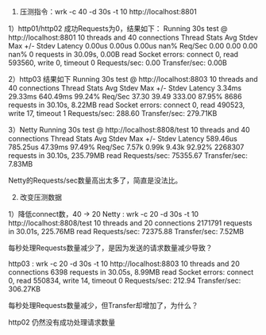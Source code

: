 

1. 压测指令：wrk -c 40 -d 30s -t 10 http://localhost:8801

1）http01/http02 成功Requests为0，结果如下：
Running 30s test @ http://localhost:8801
  10 threads and 40 connections
  Thread Stats   Avg      Stdev     Max   +/- Stdev
    Latency     0.00us    0.00us   0.00us     nan%
    Req/Sec     0.00      0.00     0.00       nan%
  0 requests in 30.09s, 0.00B read
  Socket errors: connect 0, read 593560, write 0, timeout 0
Requests/sec:      0.00
Transfer/sec:       0.00B


2）http03 结果如下
Running 30s test @ http://localhost:8803
  10 threads and 40 connections
  Thread Stats   Avg      Stdev     Max   +/- Stdev
    Latency     3.34ms   29.33ms 640.49ms   99.24%
    Req/Sec    37.30     39.49   333.00     87.95%
  8686 requests in 30.10s, 8.22MB read
  Socket errors: connect 0, read 490523, write 17, timeout 1
Requests/sec:    288.60
Transfer/sec:    279.71KB


3）Netty
Running 30s test @ http://localhost:8808/test
  10 threads and 40 connections
  Thread Stats   Avg      Stdev     Max   +/- Stdev
    Latency   589.46us  785.25us  47.39ms   97.49%
    Req/Sec     7.57k     0.99k    9.43k    92.92%
  2268307 requests in 30.10s, 235.79MB read
Requests/sec:  75355.67
Transfer/sec:  7.83MB

Netty的Requests/sec数量高出太多了，简直是没法比。



2. 改变压测数据

1）降低connect数，40 -> 20
Netty : 
wrk -c 20 -d 30s -t 10 http://localhost:8808/test
10 threads and 20 connections
  2171791 requests in 30.01s, 225.76MB read
Requests/sec:  72375.88
Transfer/sec:  7.52MB

每秒处理Requests数量减少了，是因为发送的请求数量减少导致？


http03 : 
wrk -c 20 -d 30s -t 10 http://localhost:8803 
10 threads and 20 connections
  6398 requests in 30.05s, 8.99MB read
  Socket errors: connect 0, read 550834, write 14, timeout 0
Requests/sec:    212.94
Transfer/sec:    306.27KB

每秒处理Requests数量减少，但Transfer却增加了，为什么？


http02
仍然没有成功处理请求数量








